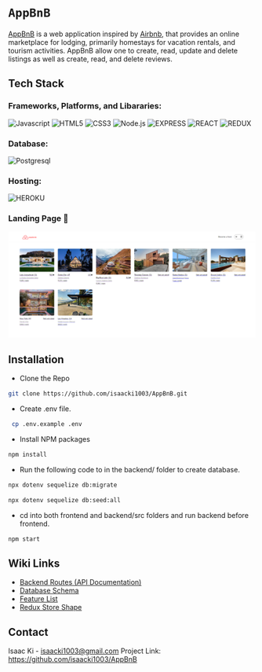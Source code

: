 # `AppBnB`

[AppBnB](https://appbnb1.herokuapp.com/) is a web application inspired by [Airbnb](https://www.airbnb.com/), that provides an online marketplace for lodging, primarily homestays for vacation rentals, and tourism activities.
AppBnB allow one to create, read, update and delete listings as well as create, read, and delete reviews.

## Tech Stack

### Frameworks, Platforms, and Libararies:

![Javascript](https://img.shields.io/badge/Javascript%20-F7DF1E?style=for-the-badge&logo=Javascript&logoColor=white)
![HTML5](https://img.shields.io/badge/HTML5-E34F26?style=for-the-badge&logo=HTML5&logoColor=white)
![CSS3](https://img.shields.io/badge/CSS3-1572B6?style=for-the-badge&logo=CSS3&logoColor=white)
![Node.js](https://img.shields.io/badge/Node.Js%20-339933?style=for-the-badge&logo=Node.js&logoColor=white)
![EXPRESS](https://img.shields.io/badge/Express%20-000000?style=for-the-badge&logo=REACT&logoColor=white)
![REACT](https://img.shields.io/badge/REACT%20-61DAFB?style=for-the-badge&logo=REACT&logoColor=white)
![REDUX](https://img.shields.io/badge/Redux%20-764ABC?style=for-the-badge&logo=Redux&logoColor=white)

### Database:

![Postgresql](https://img.shields.io/badge/Postgresql-4169E1?style=for-the-badge&logo=postgresql&logoColor=white)

### Hosting:

![HEROKU](https://img.shields.io/badge/Heroku-430098?style=for-the-badge&logo=Heroku&logoColor=white)

### Landing Page 👀

![alt text](https://github.com/isaacki1003/AppBnB/blob/main/landing-page.png?raw=true)

## Installation

- Clone the Repo

```sh
git clone https://github.com/isaacki1003/AppBnB.git
```

- Create .env file.

```sh
 cp .env.example .env
```

- Install NPM packages

```sh
npm install
```

- Run the following code to in the backend/ folder to create database.

```sh
npx dotenv sequelize db:migrate
```

```sh
npx dotenv sequelize db:seed:all
```

- cd into both frontend and backend/src folders and run backend before frontend.

```sh
npm start
```

## Wiki Links

- [Backend Routes (API Documentation)](https://github.com/isaacki1003/AppBnB/wiki/API-Routes)
- [Database Schema](https://github.com/isaacki1003/AppBnB/wiki/API-Routes)
- [Feature List](https://github.com/isaacki1003/AppBnB/wiki/Features-List)
- [Redux Store Shape](https://github.com/isaacki1003/AppBnB/wiki/Redux-Store-Shape)


## Contact
Isaac Ki - isaacki1003@gmail.com
Project Link: https://github.com/isaacki1003/AppBnB
